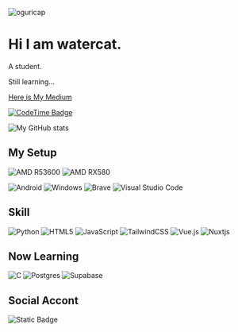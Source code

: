 ![oguricap](https://i.meee.com.tw/uJlWofk.gif)

# Hi I am watercat.

A student.

Still learning...

[Here is My Medium](https://watercatuwu.medium.com/)

[![CodeTime Badge](https://img.shields.io/endpoint?style=for-the-badge&color=222&url=https%3A%2F%2Fapi.codetime.dev%2Fshield%3Fid%3D20467%26project%3D%26in=0)](https://codetime.dev)

![My GitHub stats](https://github-readme-stats.vercel.app/api?username=watercatuwu&show_icons=true&theme=transparent)

## My Setup

![AMD R53600](https://img.shields.io/badge/AMD-Ryzen_5_3600-ED1C24?style=for-the-badge&logo=amd&logoColor=white
)
![AMD RX580](https://img.shields.io/badge/AMD-Radeon_RX_580-ED1C24?style=for-the-badge&logo=amd&logoColor=white)

![Android](https://img.shields.io/badge/Android-3DDC84?style=for-the-badge&logo=android&logoColor=white)
![Windows](https://img.shields.io/badge/Windows-0078D6?style=for-the-badge&logo=windows&logoColor=white)
![Brave](https://img.shields.io/badge/Brave-FB542B?style=for-the-badge&logo=Brave&logoColor=white)
![Visual Studio Code](https://img.shields.io/badge/Visual%20Studio%20Code-0078d7.svg?style=for-the-badge&logo=visual-studio-code&logoColor=white)

## Skill
![Python](https://img.shields.io/badge/python-3670A0?style=for-the-badge&logo=python&logoColor=ffdd54)
![HTML5](https://img.shields.io/badge/html5-%23E34F26.svg?style=for-the-badge&logo=html5&logoColor=white)
![JavaScript](https://img.shields.io/badge/javascript-%23323330.svg?style=for-the-badge&logo=javascript&logoColor=%23F7DF1E)
![TailwindCSS](https://img.shields.io/badge/tailwindcss-%2338B2AC.svg?style=for-the-badge&logo=tailwind-css&logoColor=white)
![Vue.js](https://img.shields.io/badge/vuejs-%2335495e.svg?style=for-the-badge&logo=vuedotjs&logoColor=%234FC08D)
![Nuxtjs](https://img.shields.io/badge/Nuxt-002E3B?style=for-the-badge&logo=nuxtdotjs&logoColor=#00DC82)

## Now Learning
![C](https://img.shields.io/badge/c-%2300599C.svg?style=for-the-badge&logo=c&logoColor=white)
![Postgres](https://img.shields.io/badge/postgres-%23316192.svg?style=for-the-badge&logo=postgresql&logoColor=white)
![Supabase](https://img.shields.io/badge/Supabase-3ECF8E?style=for-the-badge&logo=supabase&logoColor=white)

## Social Accont
![Static Badge](https://img.shields.io/badge/Discord-%40watercatuwu-blue?style=for-the-badge&logo=discord&logoColor=white)
